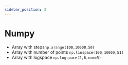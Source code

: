 ```yaml
---
sidebar_position: 3
---
```


# Numpy

- Array with steps`np.arange(100,10000,50)`
- Array with number of points `np.linspace(100,10000,51)`
- Array with logspace `np.logspace(2,6,num=5)`
